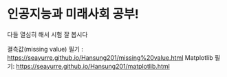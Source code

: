 # 인공지능과 미래사회 공부!

다들 열심히 해서 시험 잘 봅시다

결측값(missing value) 필기 : https://seayurre.github.io/Hansung201/missing%20value.html
Matplotlib 필기: https://seayurre.github.io/Hansung201/matplotlib.html


